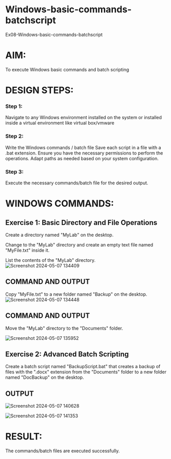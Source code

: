 # Windows-basic-commands-batchscript
Ex08-Windows-basic-commands-batchscript


# AIM:
To execute Windows basic commands and batch scripting

# DESIGN STEPS:

### Step 1:

Navigate to any Windows environment installed on the system or installed inside a virtual environment like virtual box/vmware 
### Step 2:
Write the Windows commands / batch file
Save each script in a file with a .bat extension.
Ensure you have the necessary permissions to perform the operations.
Adapt paths as needed based on your system configuration.
### Step 3:
Execute the necessary commands/batch file for the desired output. 

# WINDOWS COMMANDS:
## Exercise 1: Basic Directory and File Operations
Create a directory named "MyLab" on the desktop.


Change to the "MyLab" directory and create an empty text file named "MyFile.txt" inside it.

List the contents of the "MyLab" directory.
![Screenshot 2024-05-07 134409](https://github.com/Haripriya132006/Windows-basic-commands-batchscript/assets/144870747/4ec10cee-b818-4d01-8299-5d2d57250087)
## COMMAND AND OUTPUT

Copy "MyFile.txt" to a new folder named "Backup" on the desktop.
![Screenshot 2024-05-07 134448](https://github.com/Haripriya132006/Windows-basic-commands-batchscript/assets/144870747/70565b8a-5840-4eaa-984a-ab99809c6d69)

## COMMAND AND OUTPUT

Move the "MyLab" directory to the "Documents" folder.

![Screenshot 2024-05-07 135952](https://github.com/Haripriya132006/Windows-basic-commands-batchscript/assets/144870747/04d38f24-2681-4fb7-a9a0-ac511891b371)


## Exercise 2: Advanced Batch Scripting
Create a batch script named "BackupScript.bat" that creates a backup of files with the ".docx" extension from the "Documents" folder to a new folder named "DocBackup" on the desktop.






## OUTPUT
![Screenshot 2024-05-07 140628](https://github.com/Haripriya132006/Windows-basic-commands-batchscript/assets/144870747/22c98d2a-dd2b-43c5-8896-c2c28611ad24)

![Screenshot 2024-05-07 141353](https://github.com/Haripriya132006/Windows-basic-commands-batchscript/assets/144870747/8b271ff0-abd5-4a02-898f-343b125b900e)




# RESULT:
The commands/batch files are executed successfully.

